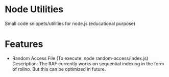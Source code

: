# Node Utilities
Small code snippets/utilities for node.js (educational purpose)


# Features
- Random Access File (To execute: node random-access/index.js)
  Description: The RAF currently works on sequential indexing in the form of rollno.  But this can be optimized in future.



